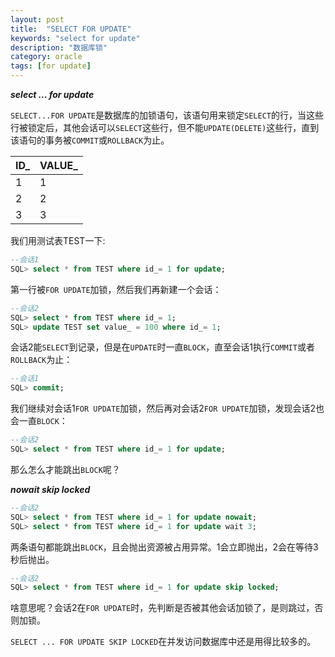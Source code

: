 ```yaml
---
layout: post
title:  "SELECT FOR UPDATE"
keywords: "select for update"
description: "数据库锁"
category: oracle
tags: [for update]
---
```


***select ... for update***

`SELECT...FOR UPDATE`是数据库的加锁语句，该语句用来锁定`SELECT`的行，当这些行被锁定后，其他会话可以`SELECT`这些行，但不能`UPDATE(DELETE)`这些行，直到该语句的事务被`COMMIT`或`ROLLBACK`为止。

ID_    |VALUE_          
----   |----           
1      |1       
2      |2    
3      |3        

我们用测试表TEST一下:

```sql
--会话1
SQL> select * from TEST where id_= 1 for update;
```

第一行被`FOR UPDATE`加锁，然后我们再新建一个会话：

```sql
--会话2
SQL> select * from TEST where id_= 1;
SQL> update TEST set value_ = 100 where id_= 1;
```

会话2能`SELECT`到记录，但是在`UPDATE`时一直`BLOCK`，直至会话1执行`COMMIT`或者`ROLLBACK`为止：

```sql
--会话1
SQL> commit;
```

我们继续对会话1`FOR UPDATE`加锁，然后再对会话2`FOR UPDATE`加锁，发现会话2也会一直`BLOCK`：

```sql
--会话2
SQL> select * from TEST where id_= 1 for update;
```

那么怎么才能跳出`BLOCK`呢？

***nowait skip locked***

```sql
--会话2
SQL> select * from TEST where id_= 1 for update nowait;
SQL> select * from TEST where id_= 1 for update wait 3;
```

两条语句都能跳出`BLOCK`，且会抛出资源被占用异常。1会立即抛出，2会在等待3秒后抛出。

```sql
--会话2
SQL> select * from TEST where id_= 1 for update skip locked;
```

啥意思呢？会话2在`FOR UPDATE`时，先判断是否被其他会话加锁了，是则跳过，否则加锁。

`SELECT ... FOR UPDATE SKIP LOCKED`在并发访问数据库中还是用得比较多的。




